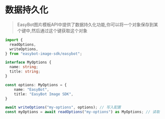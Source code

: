 # 数据持久化

> EasyBot图片模板API中提供了数据持久化功能,你可以将一个对象保存到某个键中,然后通过这个键获取这个对象

```ts
import {
  readOptions,
  writeOptions,
} from "easybot-image-sdk/easybot";

interface MyOptions {
  name: string;
  title: string;
}

const options: MyOptions = {
    name: "EasyBot",
    title: "EasyBot Image SDK",
}

await writeOptions("my-options", options); // 写入配置
const myOptions = await readOptions("my-options") as MyOptions; // 读取配置
```